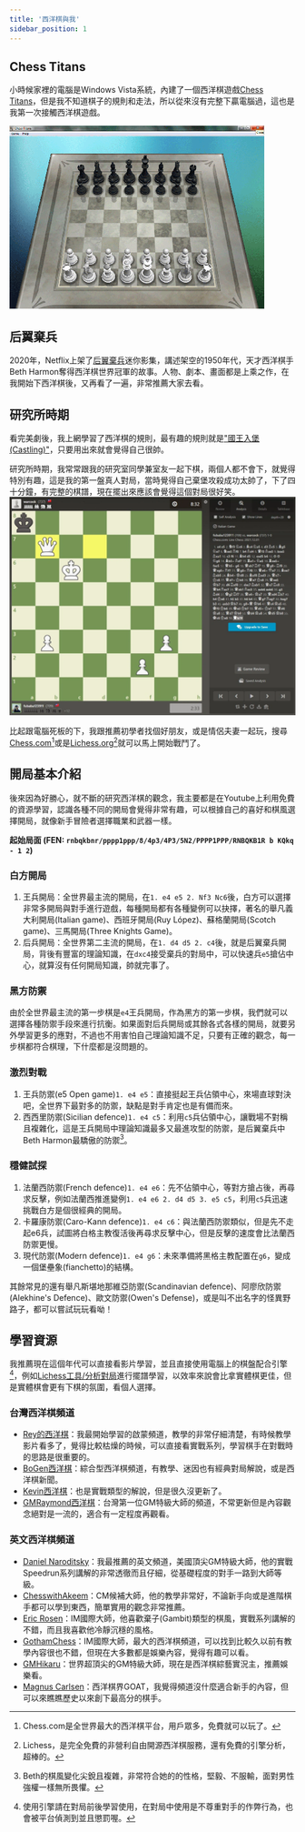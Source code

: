```yaml
---
title: '西洋棋與我'
sidebar_position: 1
---
```

## Chess Titans
小時候家裡的電腦是Windows Vista系統，內建了一個西洋棋遊戲[Chess Titans](https://zh.wikipedia.org/zh-tw/Chess_Titans)，但是我不知道棋子的規則和走法，所以從來沒有完整下贏電腦過，這也是我第一次接觸西洋棋遊戲。

![img](./img/018.webp)

## 后翼棄兵

2020年，Netflix上架了[后翼棄兵](https://zh.wikipedia.org/zh-tw/%E5%90%8E%E7%BF%BC%E6%A3%84%E5%85%B5_(%E8%BF%B7%E4%BD%A0%E5%8A%87))迷你影集，講述架空的1950年代，天才西洋棋手Beth Harmon奪得西洋棋世界冠軍的故事。人物、劇本、畫面都是上乘之作，在我開始下西洋棋後，又再看了一遍，非常推薦大家去看。

## 研究所時期

看完美劇後，我上網學習了西洋棋的規則，最有趣的規則就是["國王入堡(Castling)"](https://zh.wikipedia.org/zh-tw/%E7%8E%8B%E8%BB%8A%E6%98%93%E4%BD%8D)，只要用出來就會覺得自己很帥。

研究所時期，我常常跟我的研究室同學兼室友一起下棋，兩個人都不會下，就覺得特別有趣，這是我的第一盤真人對局，當時覺得自己棄堡攻殺成功太帥了，下了四十分鐘，有完整的棋譜，現在擺出來應該會覺得這個對局很好笑。
![img](./img/001.webp)

比起跟電腦死板的下，我跟推薦初學者找個好朋友，或是情侶夫妻一起玩，搜尋[Chess.com](https://www.chess.com/home)[^1]或是[Lichess.org](https://lichess.org/)[^2]就可以馬上開始戰鬥了。

## 開局基本介紹

後來因為好勝心，就不斷的研究西洋棋的觀念，我主要都是在Youtube上利用免費的資源學習，認識各種不同的開局會覺得非常有趣，可以根據自己的喜好和棋風選擇開局，就像新手冒險者選擇職業和武器一樣。

**起始局面 (FEN: `rnbqkbnr/pppp1ppp/8/4p3/4P3/5N2/PPPP1PPP/RNBQKB1R b KQkq - 1 2`)**

### 白方開局
1. 王兵開局：全世界最主流的開局，在`1. e4 e5 2. Nf3 Nc6`後，白方可以選擇非常多開局與對手進行遊戲，每種開局都有各種變例可以抉擇，著名的舉凡義大利開局(Italian game)、西班牙開局(Ruy López)、蘇格蘭開局(Scotch game)、三馬開局(Three Knights Game)。
1. 后兵開局：全世界第二主流的開局，在`1. d4 d5 2. c4`後，就是后翼棄兵開局，背後有豐富的理論知識，在`dxc4`接受棄兵的對局中，可以快速兵`e5`搶佔中心，就算沒有任何開局知識，帥就完事了。

### 黑方防禦
由於全世界最主流的第一步棋是`e4`王兵開局，作為黑方的第一步棋，我們就可以選擇各種防禦手段來進行抗衡。如果面對后兵開局或其餘各式各樣的開局，就要另外學習更多的應對，不過也不用害怕自己理論知識不足，只要有正確的觀念，每一步棋都符合棋理，下什麼都是沒問題的。

### 激烈對戰
1. 王兵防禦(e5 Open game)`1. e4 e5`：直接挺起王兵佔領中心，來場直球對決吧，全世界下最對多的防禦，缺點是對手肯定也是有備而來。
2. 西西里防禦(Sicilian defence)`1. e4 c5`：利用`c5`兵佔領中心，讓戰場不對稱且複雜化，這是王兵開局中理論知識最多又最進攻型的防禦，是后翼棄兵中Beth Harmon最驕傲的防禦[^3]。

### 穩健試探
1. 法蘭西防禦(French defence)`1. e4 e6`：先不佔領中心，等對方搶占後，再尋求反擊，例如法蘭西推進變例`1. e4 e6 2. d4 d5 3. e5 c5`，利用`c5`兵迅速挑戰白方是個很經典的開局。
2. 卡羅康防禦(Caro-Kann defence)`1. e4 c6`：與法蘭西防禦類似，但是先不走起e6兵，試圖將白格主教復活後再尋求反擊中心，但是反擊的速度會比法蘭西防禦更慢。
3. 現代防禦(Modern defence)`1. e4 g6`：未來準備將黑格主教配置在`g6`，變成一個堡壘象(fianchetto)的結構。

其餘常見的還有舉凡斯堪地那維亞防禦(Scandinavian defence)、阿廖欣防禦(Alekhine's Defence)、歐文防禦(Owen's Defense)，或是叫不出名字的怪異野路子，都可以嘗試玩玩看呦！

## 學習資源

我推薦現在這個年代可以直接看影片學習，並且直接使用電腦上的棋盤配合引擎[^4]，例如[Lichess工具/分析對局](https://lichess.org/analysis#1)進行擺譜學習，以效率來說會比拿實體棋更佳，但是實體棋會更有下棋的氛圍，看個人選擇。

### 台灣西洋棋頻道

* [Rey的西洋棋](https://www.youtube.com/@reychess)：我最開始學習的啟蒙頻道，教學的非常仔細清楚，有時候教學影片看多了，覺得比較枯燥的時候，可以直接看實戰系列，學習棋手在對戰時的思路是很重要的。
* [BoGen西洋棋](https://www.youtube.com/@Moladas)：綜合型西洋棋頻道，有教學、迷因也有經典對局解說，或是西洋棋新聞。
* [Kevin西洋棋](https://www.youtube.com/@kevin-sg5yk/videos)：也是實戰類型的解說，但是很久沒更新了。
* [GMRaymond西洋棋](https://www.youtube.com/@raymondsongchess/videos)：台灣第一位GM特級大師的頻道，不常更新但是內容觀念絕對是一流的，適合有一定程度再觀看。

### 英文西洋棋頻道

* [Daniel Naroditsky](https://www.youtube.com/@DanielNaroditskyGM)：我最推薦的英文頻道，美國頂尖GM特級大師，他的實戰Speedrun系列講解的非常透徹而且仔細，從基礎程度的對手一路到大師等級。
* [ChesswithAkeem](https://www.youtube.com/@ChesswithAkeem)：CM候補大師，他的教學非常好，不論新手向或是進階棋手都可以學到東西，簡單實用的觀念非常推薦。
* [Eric Rosen](https://www.youtube.com/@eric-rosen)：IM國際大師，他喜歡棄子(Gambit)類型的棋風，實戰系列講解的不錯，而且我喜歡他冷靜沉穩的風格。
* [GothamChess](https://www.youtube.com/@GothamChess/videos)：IM國際大師，最大的西洋棋頻道，可以找到比較久以前有教學內容很也不錯，但現在大多數都是娛樂內容，覺得有趣可以看。
* [GMHikaru](https://www.youtube.com/@GMHikaru)：世界超頂尖的GM特級大師，現在是西洋棋綜藝實況主，推薦娛樂看。
* [Magnus Carlsen](https://www.youtube.com/@themagnuscarlsen/videos)：西洋棋界GOAT，我覺得頻道沒什麼適合新手的內容，但可以來瞧瞧歷史以來創下最高分的棋手。

[^1]: Chess.com是全世界最大的西洋棋平台，用戶眾多，免費就可以玩了。
[^2]: Lichess，是完全免費的非營利自由開源西洋棋服務，還有免費的引擎分析，超棒的。
[^3]: Beth的棋風變化尖銳且複雜，非常符合她的的性格，堅毅、不服輸，面對男性強權一樣無所畏懼。
[^4]: 使用引擎請在對局前後學習使用，在對局中使用是不尊重對手的作弊行為，也會被平台偵測到並且懲罰喔。